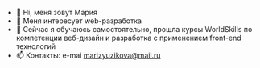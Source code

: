 - 👋 Hi, меня зовут Мария
- 👀 Меня интересует  web-разработка
- 🌱 Сейчас я  обучаюсь самостоятельно, прошла курсы  WorldSkills  по компетенции веб-дизайн и разработка с применением  front-end технологий
- 📫 Контакты: e-mai marizyuzikova@mail.ru

